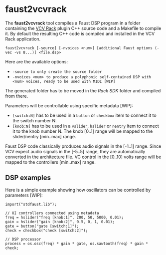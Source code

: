 # faust2vcvrack

The **faust2vcvrack** tool compiles a Faust DSP program in a folder containing the [VCV Rack](https://vcvrack.com) plugin C++ source code and a Makefile to compile it.  By default the resulting C++ code is compiled and installed in the VCV Rack application.

`faust2vcvrack [-source] [-nvoices <num>] [additional Faust options (-vec -vs 8...)] <file.dsp>`

Here are the available options:

- `-source to only create the source folder`
- `-nvoices <num> to produce a polyphonic self-contained DSP with <num> voices, ready to be used with MIDI [WIP]`

The generated folder has to be moved in the *Rack SDK* folder and compiled from there. 

Parameters will be controllable using specific metadata [WIP]:

- `[switch:N]` has to be used in a `button` or `checkbox` item to connect it to the switch number N.
- `[knob:N]` has to be used in a `vslider`, `hslider` or `nentry` item to connect it to the knob number N. The knob [0..1] range will be mapped to the slider/nentry [min..max] range.

Faust DSP code classically produces audio signals in the [-1..1] range. Since VCV expect audio signals in the [-5..5] range, they are automatically converted in the architecture file. VC control in the [0..10] volts range will be mapped to the controllers [min..max] range.

## DSP examples

Here is a simple example showing how oscillators can be controlled by parameters [WIP]:

```
import("stdfaust.lib");

// UI controllers connected using metadata
freq = hslider("freq [knob:1]", 200, 50, 5000, 0.01);
gain = hslider("gain [knob:2]", 0.5, 0, 1, 0.01);
gate = button("gate [switch:1]");
check = checkbox("check [switch:2]");

// DSP processor
process = os.osc(freq) * gain * gate, os.sawtooth(freq) * gain * check;
```

